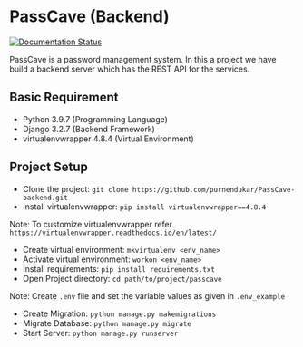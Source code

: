 # PassCave (Backend)

[![Documentation Status](https://readthedocs.org/projects/passcave-backend/badge/?version=latest)](https://passcave-backend.readthedocs.io/en/latest/?badge=latest)

PassCave is a password management system. In this a project we have build a backend server which has the REST API for the services.

## Basic Requirement
- Python 3.9.7 (Programming Language)
- Django 3.2.7 (Backend Framework)
- virtualenvwrapper 4.8.4 (Virtual Environment)

## Project Setup

- Clone the project: `git clone https://github.com/purnendukar/PassCave-backend.git`
- Install virtualenvwrapper: `pip install virtualenvwrapper==4.8.4`

Note: To customize virtualenvwrapper refer `https://virtualenvwrapper.readthedocs.io/en/latest/`

- Create virtual environment: `mkvirtualenv <env_name>`
- Activate virtual environment: `workon <env_name>`
- Install requirements: `pip install requirements.txt`
- Open Project directory: `cd path/to/project/passcave`

Note: Create `.env` file and set the variable values as given in `.env_example`

- Create Migration: `python manage.py makemigrations`
- Migrate Database: `python manage.py migrate`
- Start Server: `python manage.py runserver`
